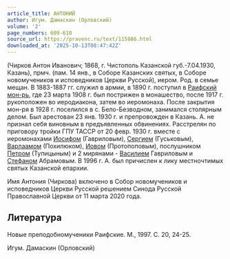 ```yaml
---
article_title: АНТОНИЙ
author: Игум. Дамаскин (Орловский)
volume: '2'
page_numbers: 609-610
source_url: https://pravenc.ru/text/115886.html
downloaded_at: '2025-10-13T08:47:42Z'
---
```


(Чирков Антон Иванович; 1868, г. Чистополь Казанской губ.-7.04.1930, Казань), прмч. (пам. 14 янв., в Соборе Казанских святых, в Соборе новомучеников и исповедников Церкви Русской), иером. Род. в семье мещан. В 1883-1887 гг. служил в армии, в 1890 г. поступил в [Раифский мон-рь](<https://pravenc.ru/text/РАИФСКИЙ В ЧЕСТЬ ГРУЗИНСКОЙ ИКОНЫ БОЖИЕЙ МАТЕРИ МУЖСКОЙ МОНАСТЫРЬ.html>), где 23 марта 1908 г. был пострижен в монашество, после 1917 г. рукоположен во иеродиакона, затем во иеромонаха. После закрытия мон-ря в 1928 г. поселился в с. Бело-Безводном, занимался столярным делом. Был арестован 23 янв. 1930 г. и препровожден в Казань. А. не признал себя виновным в предъявленных обвинениях. Расстрелян по приговору тройки ГПУ ТАССР от 20 февр. 1930 г. вместе с иеромонахами [Иосифом](https://pravenc.ru/text/Иосиф.html) (Гавриловым), [Сергием](https://pravenc.ru/text/Сергием.html) (Гуськовым), [Варлаамом](https://pravenc.ru/text/ВАРЛААМ.html) (Похилюком), [Иовом](https://pravenc.ru/text/Иов.html) (Протопоповым), послушником [Петром](https://pravenc.ru/text/Петр.html) (Тупицыным) и 2 мирянами - [Василием](https://pravenc.ru/text/Василий.html) Гавриловым и [Стефаном](https://pravenc.ru/text/Стефаном.html) Абрамовым. В 1996 г. А. был причислен к лику местночтимых святых Казанской епархии.

Имя Антония (Чиркова) включено в Собор новомучеников и исповедников Церкви Русской решением Синода Русской Православной Церкви от 11 марта 2020 года.

## Литература

Новые преподобномученики Раифские. М., 1997. С. 20, 24-25.

Игум. Дамаскин (Орловский)
